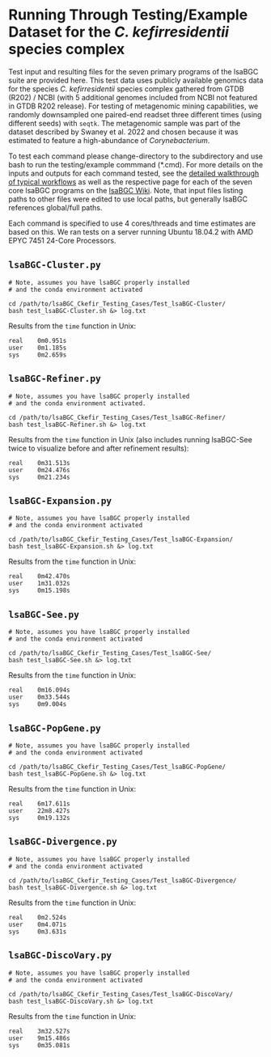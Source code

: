 # Running Through Testing/Example Dataset for the *C. kefirresidentii* species complex

Test input and resulting files for the seven primary programs of the lsaBGC suite are provided here. This test data uses publicly available genomics data for the species *C. kefirresidentii* species complex gathered from GTDB (R202) / NCBI (with 5 additional genomes included from NCBI not featured in GTDB R202 release). For testing of metagenomic mining capabilities, we randomly downsampled one paired-end readset three different times (using different seeds) with `seqtk`. The metagenomic sample was part of the dataset described by Swaney et al. 2022 and chosen because it was estimated to feature a high-abundance of *Corynebacterium*.

To test each command please change-directory to the subdirectory and use bash to run the testing/example commmand (\*.cmd). For more details on the inputs and outputs for each command tested, see the [detailed walkthrough of typical workflows](https://github.com/Kalan-Lab/lsaBGC/wiki/03.-Detailed-Walkthrough) as well as the respective page for each of the seven core lsaBGC programs on the [lsaBGC Wiki](https://github.com/Kalan-Lab/lsaBGC/wiki). Note, that input files listing paths to other files were edited to use local paths, but generally lsaBGC references global/full paths.

Each command is specified to use 4 cores/threads and time estimates are based on this. We ran tests on a server running Ubuntu 18.04.2 with AMD EPYC 7451 24-Core Processors.

## `lsaBGC-Cluster.py`

```console
# Note, assumes you have lsaBGC properly installed 
# and the conda environment activated

cd /path/to/lsaBGC_Ckefir_Testing_Cases/Test_lsaBGC-Cluster/
bash test_lsaBGC-Cluster.sh &> log.txt
```

Results from the `time` function in Unix:
```
real    0m0.951s
user    0m1.185s
sys     0m2.659s
```

## `lsaBGC-Refiner.py`

```console
# Note, assumes you have lsaBGC properly installed 
# and the conda environment activated.

cd /path/to/lsaBGC_Ckefir_Testing_Cases/Test_lsaBGC-Refiner/
bash test_lsaBGC-Refiner.sh &> log.txt
```

Results from the `time` function in Unix (also includes running lsaBGC-See twice to visualize before and after refinement results):
```
real    0m31.513s
user    0m24.476s
sys     0m21.234s
```

## `lsaBGC-Expansion.py`

```console
# Note, assumes you have lsaBGC properly installed 
# and the conda environment activated

cd /path/to/lsaBGC_Ckefir_Testing_Cases/Test_lsaBGC-Expansion/
bash test_lsaBGC-Expansion.sh &> log.txt
```

Results from the `time` function in Unix:
```
real    0m42.470s
user    1m31.032s
sys     0m15.198s
```

## `lsaBGC-See.py`

```console
# Note, assumes you have lsaBGC properly installed 
# and the conda environment activated

cd /path/to/lsaBGC_Ckefir_Testing_Cases/Test_lsaBGC-See/
bash test_lsaBGC-See.sh &> log.txt
```

Results from the `time` function in Unix:
```
real    0m16.094s
user    0m33.544s
sys     0m9.004s
```

## `lsaBGC-PopGene.py`

```console
# Note, assumes you have lsaBGC properly installed 
# and the conda environment activated

cd /path/to/lsaBGC_Ckefir_Testing_Cases/Test_lsaBGC-PopGene/
bash test_lsaBGC-PopGene.sh &> log.txt
```

Results from the `time` function in Unix:
```
real    6m17.611s
user    22m8.427s
sys     0m19.132s
```

## `lsaBGC-Divergence.py`

```console
# Note, assumes you have lsaBGC properly installed 
# and the conda environment activated

cd /path/to/lsaBGC_Ckefir_Testing_Cases/Test_lsaBGC-Divergence/
bash test_lsaBGC-Divergence.sh &> log.txt
```

Results from the `time` function in Unix:
```
real    0m2.524s
user    0m4.071s
sys     0m3.631s
```

## `lsaBGC-DiscoVary.py`

```console
# Note, assumes you have lsaBGC properly installed 
# and the conda environment activated

cd /path/to/lsaBGC_Ckefir_Testing_Cases/Test_lsaBGC-DiscoVary/
bash test_lsaBGC-DiscoVary.sh &> log.txt
```

Results from the `time` function in Unix:
```
real    3m32.527s
user    9m15.486s
sys     0m35.081s
```
